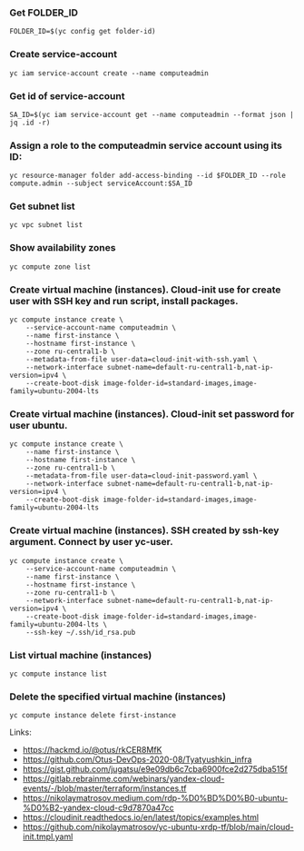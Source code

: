 ### Get FOLDER_ID
```
FOLDER_ID=$(yc config get folder-id)
```

### Create service-account
```
yc iam service-account create --name computeadmin
```

### Get id of service-account
```
SA_ID=$(yc iam service-account get --name computeadmin --format json | jq .id -r)
```

### Assign a role to the computeadmin service account using its ID:
```
yc resource-manager folder add-access-binding --id $FOLDER_ID --role compute.admin --subject serviceAccount:$SA_ID
```

### Get subnet list
```
yc vpc subnet list
```

### Show availability zones
```
yc compute zone list
```

### Create virtual machine (instances). Cloud-init use for create user with SSH key and run script, install packages.
```
yc compute instance create \
    --service-account-name computeadmin \
    --name first-instance \
    --hostname first-instance \
    --zone ru-central1-b \
    --metadata-from-file user-data=cloud-init-with-ssh.yaml \
    --network-interface subnet-name=default-ru-central1-b,nat-ip-version=ipv4 \
    --create-boot-disk image-folder-id=standard-images,image-family=ubuntu-2004-lts
```

### Create virtual machine (instances). Cloud-init set password for user ubuntu.
```
yc compute instance create \
    --name first-instance \
    --hostname first-instance \
    --zone ru-central1-b \
    --metadata-from-file user-data=cloud-init-password.yaml \
    --network-interface subnet-name=default-ru-central1-b,nat-ip-version=ipv4 \
    --create-boot-disk image-folder-id=standard-images,image-family=ubuntu-2004-lts
```

### Create virtual machine (instances). SSH created by ssh-key argument. Connect by user yc-user.
```
yc compute instance create \
    --service-account-name computeadmin \
    --name first-instance \
    --hostname first-instance \
    --zone ru-central1-b \
    --network-interface subnet-name=default-ru-central1-b,nat-ip-version=ipv4 \
    --create-boot-disk image-folder-id=standard-images,image-family=ubuntu-2004-lts \
    --ssh-key ~/.ssh/id_rsa.pub
```

### List virtual machine (instances)
```
yc compute instance list
```

### Delete the specified virtual machine (instances)
```
yc compute instance delete first-instance
```

Links:
 - https://hackmd.io/@otus/rkCER8MfK
 - https://github.com/Otus-DevOps-2020-08/Tyatyushkin_infra
 - https://gist.github.com/jugatsu/e9e09db6c7cba6900fce2d275dba515f
 - https://gitlab.rebrainme.com/webinars/yandex-cloud-events/-/blob/master/terraform/instances.tf
 - https://nikolaymatrosov.medium.com/rdp-%D0%BD%D0%B0-ubuntu-%D0%B2-yandex-cloud-c9d7870a47cc
 - https://cloudinit.readthedocs.io/en/latest/topics/examples.html
 - https://github.com/nikolaymatrosov/yc-ubuntu-xrdp-tf/blob/main/cloud-init.tmpl.yaml
 